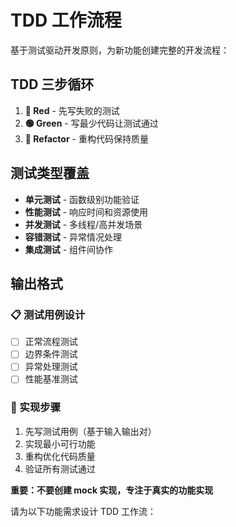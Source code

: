 # TDD 工作流程

基于测试驱动开发原则，为新功能创建完整的开发流程：

## TDD 三步循环
1. **🔴 Red** - 先写失败的测试
2. **🟢 Green** - 写最少代码让测试通过  
3. **🔵 Refactor** - 重构代码保持质量

## 测试类型覆盖
- **单元测试** - 函数级别功能验证
- **性能测试** - 响应时间和资源使用
- **并发测试** - 多线程/高并发场景
- **容错测试** - 异常情况处理
- **集成测试** - 组件间协作

## 输出格式
### 📋 测试用例设计
- [ ] 正常流程测试
- [ ] 边界条件测试
- [ ] 异常处理测试
- [ ] 性能基准测试

### 🚀 实现步骤
1. 先写测试用例（基于输入输出对）
2. 实现最小可行功能
3. 重构优化代码质量
4. 验证所有测试通过

**重要：不要创建 mock 实现，专注于真实的功能实现**

请为以下功能需求设计 TDD 工作流：